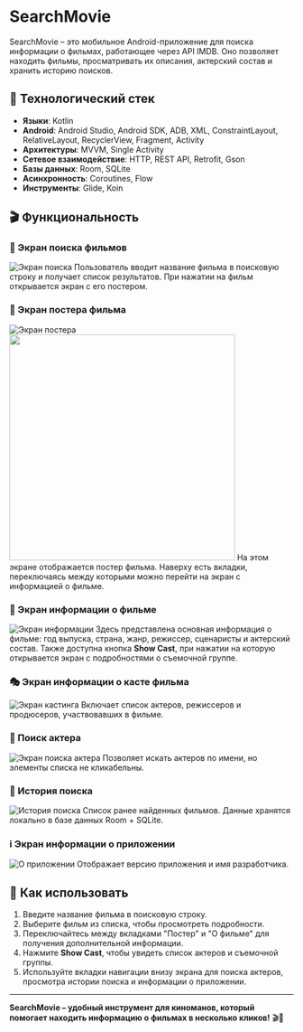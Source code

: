 # SearchMovie

SearchMovie – это мобильное Android-приложение для поиска информации о фильмах, работающее через API IMDB. Оно позволяет находить фильмы, просматривать их описания, актерский состав и хранить историю поисков.

## 🚀 Технологический стек

- **Языки**: Kotlin
- **Android**: Android Studio, Android SDK, ADB, XML, ConstraintLayout, RelativeLayout, RecyclerView, Fragment, Activity
- **Архитектуры**: MVVM, Single Activity
- **Сетевое взаимодействие**: HTTP, REST API, Retrofit, Gson
- **Базы данных**: Room, SQLite
- **Асинхронность**: Coroutines, Flow
- **Инструменты**: Glide, Koin

## 🎬 Функциональность

### 🔎 Экран поиска фильмов
![Экран поиска](https://iili.io/2pLnHPt.png)
Пользователь вводит название фильма в поисковую строку и получает список результатов. При нажатии на фильм открывается экран с его постером.

### 🎥 Экран постера фильма
![Экран постера](https://iili.io/2pLn9VI.png)
<img src="https://example.com/logo.png" width="400">
На этом экране отображается постер фильма. Наверху есть вкладки, переключаясь между которыми можно перейти на экран с информацией о фильме.

### 📜 Экран информации о фильме
![Экран информации](https://iili.io/2pLndKX.png)
Здесь представлена основная информация о фильме: год выпуска, страна, жанр, режиссер, сценаристы и актерский состав. Также доступна кнопка **Show Cast**, при нажатии на которую открывается экран с подробностями о съемочной группе.

### 🎭 Экран информации о касте фильма
![Экран кастинга](https://iili.io/2pLn2ln.gif)
Включает список актеров, режиссеров и продюсеров, участвовавших в фильме.

### 👤 Поиск актера
![Экран поиска актера](https://iili.io/2pLnKHG.png)
Позволяет искать актеров по имени, но элементы списка не кликабельны.

### 📜 История поиска
![История поиска](https://iili.io/2pLnfRf.png)
Список ранее найденных фильмов. Данные хранятся локально в базе данных Room + SQLite.

### ℹ️ Экран информации о приложении
![О приложении](https://iili.io/2pLnqN4.png)
Отображает версию приложения и имя разработчика.

## 📌 Как использовать
1. Введите название фильма в поисковую строку.
2. Выберите фильм из списка, чтобы просмотреть подробности.
3. Переключайтесь между вкладками "Постер" и "О фильме" для получения дополнительной информации.
4. Нажмите **Show Cast**, чтобы увидеть список актеров и съемочной группы.
5. Используйте вкладки навигации внизу экрана для поиска актеров, просмотра истории поиска и информации о приложении.

---

**SearchMovie – удобный инструмент для киноманов, который помогает находить информацию о фильмах в несколько кликов!** 🎬🍿
